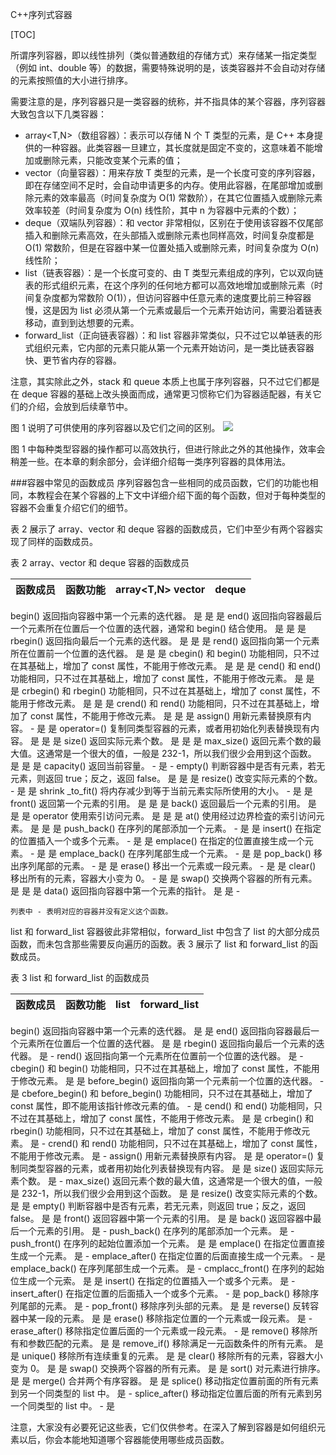 C++序列式容器

[TOC]

所谓序列容器，即以线性排列（类似普通数组的存储方式）来存储某一指定类型（例如 int、double 等）的数据，需要特殊说明的是，该类容器并不会自动对存储的元素按照值的大小进行排序。

需要注意的是，序列容器只是一类容器的统称，并不指具体的某个容器，序列容器大致包含以下几类容器：

* array<T,N>（数组容器）：表示可以存储 N 个 T 类型的元素，是 C++ 本身提供的一种容器。此类容器一旦建立，其长度就是固定不变的，这意味着不能增加或删除元素，只能改变某个元素的值；
* vector<T>（向量容器）：用来存放 T 类型的元素，是一个长度可变的序列容器，即在存储空间不足时，会自动申请更多的内存。使用此容器，在尾部增加或删除元素的效率最高（时间复杂度为 O(1) 常数阶），在其它位置插入或删除元素效率较差（时间复杂度为 O(n) 线性阶，其中 n 为容器中元素的个数）；
* deque<T>（双端队列容器）：和 vector 非常相似，区别在于使用该容器不仅尾部插入和删除元素高效，在头部插入或删除元素也同样高效，时间复杂度都是 O(1) 常数阶，但是在容器中某一位置处插入或删除元素，时间复杂度为 O(n) 线性阶；
* list<T>（链表容器）：是一个长度可变的、由 T 类型元素组成的序列，它以双向链表的形式组织元素，在这个序列的任何地方都可以高效地增加或删除元素（时间复杂度都为常数阶 O(1)），但访问容器中任意元素的速度要比前三种容器慢，这是因为 list<T> 必须从第一个元素或最后一个元素开始访问，需要沿着链表移动，直到到达想要的元素。
* forward_list<T>（正向链表容器）：和 list 容器非常类似，只不过它以单链表的形式组织元素，它内部的元素只能从第一个元素开始访问，是一类比链表容器快、更节省内存的容器。

注意，其实除此之外，stack<T> 和 queue<T> 本质上也属于序列容器，只不过它们都是在 deque 容器的基础上改头换面而成，通常更习惯称它们为容器适配器，有关它们的介绍，会放到后续章节中。

图 1 说明了可供使用的序列容器以及它们之间的区别。
![](http://c.biancheng.net/uploads/allimg/180911/2-1P911110REB.jpg)

图 1 中每种类型容器的操作都可以高效执行，但进行除此之外的其他操作，效率会稍差一些。在本章的剩余部分，会详细介绍每一类序列容器的具体用法。

###容器中常见的函数成员
序列容器包含一些相同的成员函数，它们的功能也相同，本教程会在某个容器的上下文中详细介绍下面的每个函数，但对于每种类型的容器不会重复介绍它们的细节。

表 2 展示了 array、vector 和 deque 容器的函数成员，它们中至少有两个容器实现了同样的函数成员。

 表 2 array、vector 和 deque 容器的函数成员 
 
|函数成员 	|函数功能| 	array<T,N> 	vector<T> 	|deque<T>|
|----|----|----|----|
begin() 	返回指向容器中第一个元素的迭代器。 	是 	是 	是
end() 	返回指向容器最后一个元素所在位置后一个位置的迭代器，通常和 begin() 结合使用。 	是 	是 	是
rbegin() 	返回指向最后一个元素的迭代器。 	是 	是 	是
rend() 	返回指向第一个元素所在位置前一个位置的迭代器。 	是 	是 	是
cbegin() 	和 begin() 功能相同，只不过在其基础上，增加了 const 属性，不能用于修改元素。 	是 	是 	是
cend() 	和 end() 功能相同，只不过在其基础上，增加了 const 属性，不能用于修改元素。 	是 	是 	是
crbegin() 	和 rbegin() 功能相同，只不过在其基础上，增加了 const 属性，不能用于修改元素。 	是 	是 	是
crend() 	和 rend() 功能相同，只不过在其基础上，增加了 const 属性，不能用于修改元素。 	是 	是 	是
assign() 	用新元素替换原有内容。 	- 	是 	是
operator=() 	复制同类型容器的元素，或者用初始化列表替换现有内容。 	是 	是 	是
size() 	返回实际元素个数。 	是 	是 	是
max_size() 	返回元素个数的最大值。这通常是一个很大的值，一般是 232-1，所以我们很少会用到这个函数。 	是 	是 	是
capacity() 	返回当前容量。 	- 	是 	-
empty() 	判断容器中是否有元素，若无元素，则返回 true；反之，返回 false。 	是 	是 	是
resize() 	改变实际元素的个数。 	- 	是 	是
shrink _to_fit() 	将内存减少到等于当前元素实际所使用的大小。 	- 	是 	是
front() 	返回第一个元素的引用。 	是 	是 	是
back() 	返回最后一个元素的引用。 	是 	是 	是
operator[]() 	使用索引访问元素。 	是 	是 	是
at() 	使用经过边界检査的索引访问元素。 	是 	是 	是
push_back() 	在序列的尾部添加一个元素。 	- 	是 	是
insert() 	在指定的位置插入一个或多个元素。 	- 	是 	是
emplace() 	在指定的位置直接生成一个元素。 	- 	是 	是
emplace_back() 	在序列尾部生成一个元素。 	- 	是 	是
pop_back() 	移出序列尾部的元素。 	- 	是 	是
erase() 	移出一个元素或一段元素。 	- 	是 	是
clear() 	移出所有的元素，容器大小变为 0。 	- 	是 	是
swap() 	交换两个容器的所有元素。 	是 	是 	是
data() 	返回指向容器中第一个元素的指针。 	是 	是 	-

    列表中 - 表明对应的容器并没有定义这个函数。

list 和 forward_list 容器彼此非常相似，forward_list 中包含了 list 的大部分成员函数，而未包含那些需要反向遍历的函数。表 3 展示了 list 和 forward_list 的函数成员。

表 3 list 和 forward_list 的函数成员 

|函数成员 	|函数功能| 	list<T> |	forward_list<T>|
|----|----|----|----|
begin() 	返回指向容器中第一个元素的迭代器。 	是 	是
end() 	返回指向容器最后一个元素所在位置后一个位置的迭代器。 	是 	是
rbegin() 	返回指向最后一个元素的迭代器。 	是 	-
rend() 	返回指向第一个元素所在位置前一个位置的迭代器。 	是 	-
cbegin() 	和 begin() 功能相同，只不过在其基础上，增加了 const 属性，不能用于修改元素。 	是 	是
before_begin() 	返回指向第一个元素前一个位置的迭代器。 	- 	是
cbefore_begin() 	和 before_begin() 功能相同，只不过在其基础上，增加了 const 属性，即不能用该指针修改元素的值。 	- 	是
cend() 	和 end() 功能相同，只不过在其基础上，增加了 const 属性，不能用于修改元素。 	是 	是
crbegin() 	和 rbegin() 功能相同，只不过在其基础上，增加了 const 属性，不能用于修改元素。 	是 	-
crend() 	和 rend() 功能相同，只不过在其基础上，增加了 const 属性，不能用于修改元素。 	是 	-
assign() 	用新元素替换原有内容。 	是 	是
operator=() 	复制同类型容器的元素，或者用初始化列表替换现有内容。 	是 	是
size() 	返回实际元素个数。 	是 	-
max_size() 	返回元素个数的最大值，这通常是一个很大的值，一般是 232-1，所以我们很少会用到这个函数。 	是 	是
resize() 	改变实际元素的个数。 	是 	是
empty() 	判断容器中是否有元素，若无元素，则返回 true；反之，返回 false。 	是 	是
front() 	返回容器中第一个元素的引用。 	是 	是
back() 	返回容器中最后一个元素的引用。 	是 	-
push_back() 	在序列的尾部添加一个元素。 	是 	-
push_front() 	在序列的起始位置添加一个元素。 	是 	是
emplace() 	在指定位置直接生成一个元素。 	是 	-
emplace_after() 	在指定位置的后面直接生成一个元素。 	- 	是
emplace_back() 	在序列尾部生成一个元素。 	是 	-
cmplacc_front() 	在序列的起始位生成一个元索。 	是 	是
insert() 	在指定的位置插入一个或多个元素。 	是 	-
insert_after() 	在指定位置的后面插入一个或多个元素。 	- 	是
pop_back() 	移除序列尾部的元素。 	是 	-
pop_front() 	移除序列头部的元素。 	是 	是
reverse() 	反转容器中某一段的元素。 	是 	是
erase() 	移除指定位置的一个元素或一段元素。 	是 	-
erase_after() 	移除指定位置后面的一个元素或一段元素。 	- 	是
remove() 	移除所有和参数匹配的元素。 	是 	是
remove_if() 	移除满足一元函数条件的所有元素。 	是 	是
unique() 	移除所有连续重复的元素。 	是 	是
clear() 	移除所有的元素，容器大小变为 0。 	是 	是
swap() 	交换两个容器的所有元素。 	是 	是
sort() 	对元素进行排序。 	是 	是
merge() 	合并两个有序容器。 	是 	是
splice() 	移动指定位置前面的所有元素到另一个同类型的 list 中。 	是 	-
splice_after() 	移动指定位置后面的所有元素到另一个同类型的 list 中。 	- 	是

注意，大家没有必要死记这些表，它们仅供参考。在深入了解到容器是如何组织元素以后，你会本能地知道哪个容器能使用哪些成员函数。

